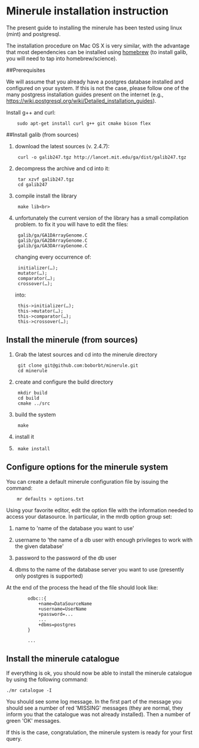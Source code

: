 # Minerule installation instruction

The present guide to installing the minerule has been tested using linux (mint) and postgresql.

The installation procedure on Mac OS X is very similar, with the advantage that most dependencies can be
installed using [homebrew](http://brew.sh) (to install galib, you will need to tap into homebrew/science).


##Prerequisites

We will assume that you already have a postgres database installed and configured on your system. If this is not the case, please follow one of the many postgress installation guides present on the internet (e.g., https://wiki.postgresql.org/wiki/Detailed_installation_guides).

Install g++ and curl:

		sudo apt-get install curl g++ git cmake bison flex


##Install galib (from sources)

1. download the latest sources (v. 2.4.7):

		curl -o galib247.tgz http://lancet.mit.edu/ga/dist/galib247.tgz

2. decompress the archive and cd into it:

		tar xzvf galib247.tgz
		cd galib247

3. compile install the library

		make lib<br>

4. unfortunately the current version of the library has a small compilation problem.
   to fix it you will have to edit the files:

		galib/ga/GA1DArrayGenome.C
		galib/ga/GA2DArrayGenome.C
		galib/ga/GA3DArrayGenome.C

   changing every occurrence of:

		initializer(…);
		mutator(…);
		comparator(…);
		crossover(…);

   into:

		this->initializer(…);
		this->mutator(…);
		this->comparator(…);
		this->crossover(…);

## Install the minerule (from sources)

1. Grab the latest sources and cd into the minerule directory

		git clone git@github.com:boborbt/minerule.git
		cd minerule
		
2. create and configure the build directory

		mkdir build
		cd build
		cmake ../src

3. build the system

		make

4. install it

5. 		make install

## Configure options for the minerule system

You can create a default minerule configuration file by issuing the command:

		mr defaults > options.txt

Using your favorite editor, edit the option file with the information needed to access your datasource. In particular, in the mrdb option group set:

1.  name to 'name of the database you want to use'

2.  username to 'the name of a db user with enough privileges to work with the given database'

3.  password to the password of the db user

4. dbms to the name of the database server you want to use (presently only postgres is supported)

At the end of the process the head of the file should look like:

```
		odbc::{
			+name=DataSourceName
			+username=UserName
			+password=...
			...
			+dbms=postgres
		}

		...
```

## Install the minerule catalogue

If everything is ok, you should now be able to install the minerule catalogue by using the following command:

	./mr catalogue -I

You should see some log message. In the first part of the message you should see a number of red 'MISSING' messages (they are normal, they inform you that the catalogue was not already installed). Then a number of green 'OK' messages.

If this is the case, congratulation, the minerule system is ready for your first query.
